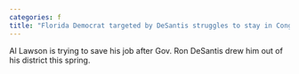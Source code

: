 ```yaml
---
categories: f
title: "Florida Democrat targeted by DeSantis struggles to stay in Congress"
---
```

Al Lawson is trying to save his job after Gov. Ron DeSantis drew him out of his district this spring.